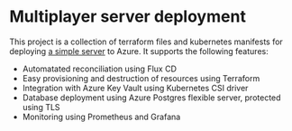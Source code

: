 # Multiplayer server deployment

This project is a collection of terraform files and kubernetes manifests for deploying [a simple server](https://github.com/rejdeboer/multiplayer-server) to Azure.
It supports the following features:

- Automatated reconciliation using Flux CD
- Easy provisioning and destruction of resources using Terraform
- Integration with Azure Key Vault using Kubernetes CSI driver
- Database deployment using Azure Postgres flexible server, protected using TLS
- Monitoring using Prometheus and Grafana
